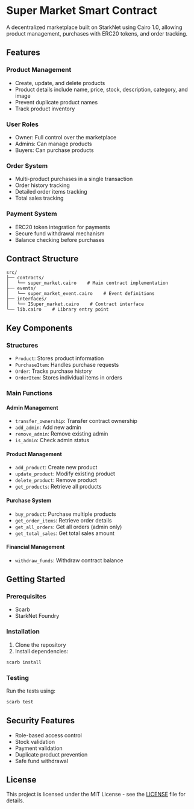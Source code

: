 # Super Market Smart Contract

A decentralized marketplace built on StarkNet using Cairo 1.0, allowing product management, purchases with ERC20 tokens, and order tracking.

## Features

### Product Management

- Create, update, and delete products
- Product details include name, price, stock, description, category, and image
- Prevent duplicate product names
- Track product inventory

### User Roles

- Owner: Full control over the marketplace
- Admins: Can manage products
- Buyers: Can purchase products

### Order System

- Multi-product purchases in a single transaction
- Order history tracking
- Detailed order items tracking
- Total sales tracking

### Payment System

- ERC20 token integration for payments
- Secure fund withdrawal mechanism
- Balance checking before purchases

## Contract Structure

```
src/
├── contracts/
│   └── super_market.cairo    # Main contract implementation
├── events/
│   └── super_market_event.cairo    # Event definitions
├── interfaces/
│   └── ISuper_market.cairo    # Contract interface
└── lib.cairo    # Library entry point
```

## Key Components

### Structures

- `Product`: Stores product information
- `PurchaseItem`: Handles purchase requests
- `Order`: Tracks purchase history
- `OrderItem`: Stores individual items in orders

### Main Functions

#### Admin Management

- `transfer_ownership`: Transfer contract ownership
- `add_admin`: Add new admin
- `remove_admin`: Remove existing admin
- `is_admin`: Check admin status

#### Product Management

- `add_product`: Create new product
- `update_product`: Modify existing product
- `delete_product`: Remove product
- `get_products`: Retrieve all products

#### Purchase System

- `buy_product`: Purchase multiple products
- `get_order_items`: Retrieve order details
- `get_all_orders`: Get all orders (admin only)
- `get_total_sales`: Get total sales amount

#### Financial Management

- `withdraw_funds`: Withdraw contract balance

## Getting Started

### Prerequisites

- Scarb
- StarkNet Foundry

### Installation

1. Clone the repository
2. Install dependencies:

```bash
scarb install
```

### Testing

Run the tests using:

```bash
scarb test
```

## Security Features

- Role-based access control
- Stock validation
- Payment validation
- Duplicate product prevention
- Safe fund withdrawal

## License

This project is licensed under the MIT License - see the [LICENSE](LICENSE) file for details.
